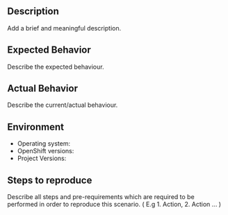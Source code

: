 ## Description

Add a brief and meaningful description.

## Expected Behavior

Describe the expected behaviour.

## Actual Behavior

Describe the current/actual behaviour.

## Environment

* Operating system:
* OpenShift versions:
* Project Versions:

## Steps to reproduce

Describe all steps and pre-requirements which are required to be performed in order to reproduce this scenario. ( E.g 1.
Action, 2. Action ... )

